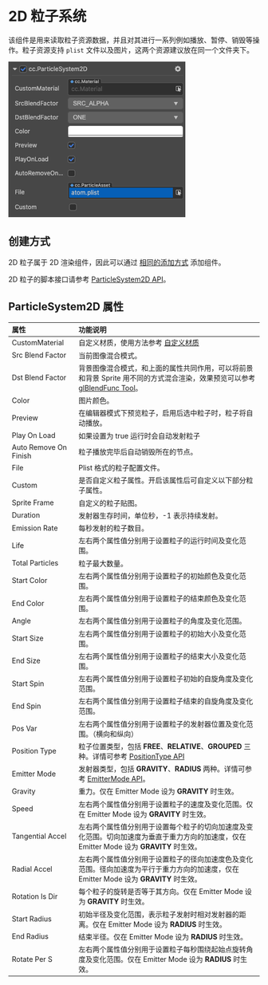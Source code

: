 # 2D 粒子系统

该组件是用来读取粒子资源数据，并且对其进行一系列例如播放、暂停、销毁等操作。粒子资源支持 `plist` 文件以及图片，这两个资源建议放在同一个文件夹下。

![particle-2d-properties](particle-2d-properties.png)

## 创建方式

2D 粒子属于 2D 渲染组件，因此可以通过 [相同的添加方式](../2d-object/create-2d/index.md#添加-2D-组件) 添加组件。

2D 粒子的脚本接口请参考 [ParticleSystem2D API](__APIDOC__/zh/classes/particle2d.particlesystem2d.html)。

## ParticleSystem2D 属性

| 属性             | 功能说明                                                                                                                                                               |
|:-----------------|:-------------------------------------------------------------------------------------------------------------------------------------------------------------------|
| CustomMaterial   | 自定义材质，使用方法参考 [自定义材质](../ui-system/production-strategy/ui-material.md)                                                                                  |
| Src Blend Factor | 当前图像混合模式。                                                                                                                                                      |
| Dst Blend Factor | 背景图像混合模式，和上面的属性共同作用，可以将前景和背景 Sprite 用不同的方式混合渲染，效果预览可以参考 [glBlendFunc Tool](http://www.andersriggelsen.dk/glblendfunc.php)。 |
| Color            | 图片颜色。                                                                                                                                                              |
| Preview          | 在编辑器模式下预览粒子，启用后选中粒子时，粒子将自动播放。                                                                                                                |
| Play On Load | 如果设置为 true 运行时会自动发射粒子                    |
| Auto Remove On Finish   | 粒子播放完毕后自动销毁所在的节点。
| File  | Plist 格式的粒子配置文件。
| Custom  | 是否自定义粒子属性。开启该属性后可自定义以下部分粒子属性。
| Sprite Frame       | 自定义的粒子贴图。
| Duration | 发射器生存时间，单位秒，-1 表示持续发射。
| Emission Rate   | 每秒发射的粒子数目。
| Life  | 左右两个属性值分别用于设置粒子的运行时间及变化范围。
| Total Particles       | 粒子最大数量。
| Start Color | 左右两个属性值分别用于设置粒子的初始颜色及变化范围。
| End Color  | 左右两个属性值分别用于设置粒子的结束颜色及变化范围。
| Angle       | 左右两个属性值分别用于设置粒子的角度及变化范围。
| Start Size | 左右两个属性值分别用于设置粒子的初始大小及变化范围。
| End Size   | 左右两个属性值分别用于设置粒子的结束大小及变化范围。
| Start Spin  | 左右两个属性值分别用于设置粒子初始的自旋角度及变化范围。
| End Spin       | 左右两个属性值分别用于设置粒子结束的自旋角度及变化范围。
| Pos Var   | 左右两个属性值分别用于设置粒子的发射器位置及变化范围。（横向和纵向）
| Position Type  | 粒子位置类型，包括 **FREE**、**RELATIVE**、**GROUPED** 三种。详情可参考 [PositionType API](__APIDOC__/zh/classes/particle2d.particlesystem2d.html#positiontype)
| Emitter Mode | 发射器类型，包括 **GRAVITY**、**RADIUS** 两种。详情可参考 [EmitterMode API](__APIDOC__/zh/classes/particle2d.particlesystem2d.html#emittermode-1)。
| Gravity   | 重力。仅在 Emitter Mode 设为 **GRAVITY** 时生效。
| Speed  | 左右两个属性值分别用于设置粒子的速度及变化范围。仅在 Emitter Mode 设为 **GRAVITY** 时生效。
| Tangential Accel  | 左右两个属性值分别用于设置每个粒子的切向加速度及变化范围。切向加速度为垂直于重力方向的加速度，仅在 Emitter Mode 设为 **GRAVITY** 时生效。
| Radial Accel       | 左右两个属性值分别用于设置粒子的径向加速度色及变化范围。径向加速度为平行于重力方向的加速度，仅在 Emitter Mode 设为 **GRAVITY** 时生效。
| Rotation Is Dir | 每个粒子的旋转是否等于其方向。仅在 Emitter Mode 设为 **GRAVITY** 时生效。                   |
| Start Radius   | 初始半径及变化范围，表示粒子发射时相对发射器的距离。仅在 Emitter Mode 设为 **RADIUS** 时生效。 |
| End Radius  | 结束半径。仅在 Emitter Mode 设为 **RADIUS** 时生效。
| Rotate Per S  | 左右两个属性值分别用于设置粒子每秒围绕起始点旋转角度及变化范围。仅在 Emitter Mode 设为 **RADIUS** 时生效。
